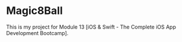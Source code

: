 # Magic8Ball
This is my project for Module 13 [iOS & Swift - The Complete iOS App Development Bootcamp].


